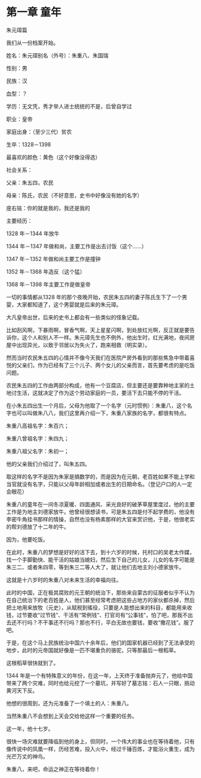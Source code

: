 #  第一章 童年

朱元璋篇

我们从一份档案开始。

姓名：朱元璋别名（外号）：朱重八、朱国瑞

性别：男

民族：汉

血型：？

学历：无文凭，秀才举人进士统统的不是，后曾自学过

职业：皇帝

家庭出身：（至少三代）贫农

生卒：1328－1398

最喜欢的颜色：黄色（这个好像没得选）

社会关系：

父亲：朱五四，农民

母亲：陈氏，农民（不好意思，史书中好像没有她的名字）

座右铭：你的就是我的，我还是我的

主要经历：

1328 年－1344 年放牛

1344 年－1347 年做和尚，主要工作是出去讨饭（这个……）

1347 年－1352 年做和尚主要工作是撞钟

1352 年－1368 年造反（这个猛）

1368 年－1398 年主要工作是做皇帝

一切的事情都从1328 年的那个夜晚开始，农民朱五四的妻子陈氏生下了一个男婴，大家都知道了，这个男婴就是后来的朱元璋。

大凡皇帝出世，后来的史书上都会有一些类似的怪象记载。

比如刮风啊，下暴雨啊，冒香气啊，天上星星闪啊，到处放红光啊，反正就是要告诉你，这个人和别人不一样。朱元璋先生也不例外，他出生时，红光满地，夜间房屋中出现异光，以致于邻居以为失火了，跑来相救（明实录）。

然而当时农民朱五四的心情并不像今天我们在医院产房外看到的那些焦急中带着喜悦的父亲们，作为已经有了三个儿子、两个女儿的父亲而言，首先要考虑的是吃饭问题。

农民朱五四的工作由两部分构成，他有一个豆腐店，但主要还是要靠种地主家的土地讨生活，这就决定了作为这个劳动家庭的一员，要活下去只能不停的干活。

在小朱五四出生一个月后，父母为他取了一个名字（元时惯例）：朱重八，这个名字也可以叫做朱八八，我们这里再介绍一下，朱重八家族的名字，都很有特点。

朱重八高祖名字：朱百六；

朱重八曾祖名字：朱四九；

朱重八祖父名字：朱初一；

他的父亲我们介绍过了，叫朱五四。

取这样的名字不是因为朱家是搞数学的，而是因为在元朝，老百姓如果不能上学和当官就没有名字，只能以父母年龄相加或者出生的日期命名。（登记户口的人一定会眼花）

朱重八的童年在一间冬凉夏暖、四面通风、采光良好的破茅草屋里度过，他的主要工作是为地主刘德家放牛。他曾经很想读书，可是朱五四是付不起学费的，他没有李密牛角挂书那样的情操，自然也没有杨素那样的大官来赏识他，于是，他很老实的帮刘德放了十二年的牛。

因为，他要吃饭。

在此时，朱重八的梦想是好好的活下去，到十六岁的时候，托村口的吴老太作媒，找一个手脚勤快、能干活的姑娘当媳妇，然后生下自己的儿女，儿女的名字可能是朱三二、或者朱四零，等到朱三二等人大了，就让他们去地主刘小德家放牛。

这就是十六岁时的朱重八对未来生活的幸福向往。

此时的中国，正在极其腐败的元王朝的统治下，那些来自蒙古的征服者似乎不认为在自己统治下的老百姓是人，他们甚至经常考虑把这些占地方的家伙都杀掉，然后把土地用来放牧（元史），从赋税到徭役，只要是人能想出来的科目，都能用来收钱，过节要收“过节钱”、干活有“常例钱”、打官司有“公事钱”，怕了吧，那我不出去还不行吗？不干事还不行吗？那也不行，平白无故也要钱，要收“撒花钱”。服了吧。

于是，在这个马上民族统治中国六十余年后，他们的国家机器已经到了无法承受的地步，此时的元帝国就好像是一匹不堪重负的骆驼，只等那最后一根稻草。

这根稻草很快就到了。

1344 年是一个有特殊意义的年份，在这一年，上天终于准备抛弃元了，他给中国带来了两个灾难，同时也给元挖了一个墓坑，并写好了墓志铭：石人一只眼，挑动黄河天下反。

他想的很周到，还为元准备了一个填土的人：朱重八。

当然朱重八不会想到上天会交给他这样一个重要的任务。

这一年，他十七岁。

很快一场灾难就要降临到他的身上，但同时，一个伟大的事业也在等待着他，只有像传说中的凤凰一样，历经苦难，投入火中，经过千锤百炼，才能浴火重生，成为光芒万丈的神鸟。

朱重八，来吧，命运之神正在等待着你！